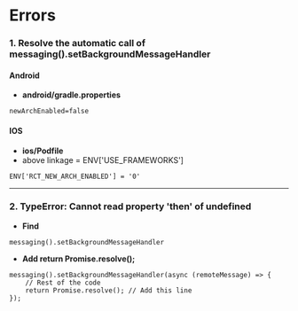 # Errors

### 1. Resolve the automatic call of messaging().setBackgroundMessageHandler

#### Android
- **android/gradle.properties**
```
newArchEnabled=false
```

#### IOS
- **ios/Podfile**
- above linkage = ENV['USE_FRAMEWORKS']
```
ENV['RCT_NEW_ARCH_ENABLED'] = '0'
```

--------------------------------------------------------------------------------------------------------------------------------------------

### 2. TypeError: Cannot read property 'then' of undefined

- **Find**
```
messaging().setBackgroundMessageHandler
```

- **Add return Promise.resolve();**
```
messaging().setBackgroundMessageHandler(async (remoteMessage) => {
    // Rest of the code
    return Promise.resolve(); // Add this line
});
```